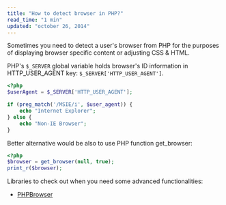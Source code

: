 ```yaml
---
title: "How to detect browser in PHP?"
read_time: "1 min"
updated: "october 26, 2014"
---
```


Sometimes you need to detect a user's browser from PHP for the purposes of displaying browser specific content or adjusting CSS & HTML.

PHP's `$_SERVER` global variable holds browser's ID information in HTTP_USER_AGENT key: `$_SERVER['HTTP_USER_AGENT']`.

```php
<?php
$userAgent = $_SERVER['HTTP_USER_AGENT']; 

if (preg_match('/MSIE/i', $user_agent)) { 
    echo "Internet Explorer";
} else {
    echo "Non-IE Browser";
}
```

Better alternative would be also to use PHP function get_browser:

```php
<?php
$browser = get_browser(null, true);
print_r($browser);
```

Libraries to check out when you need some advanced functionalities:

* [PHPBrowser](https://github.com/gabrielbull/php-browser)
